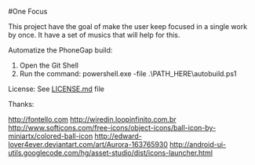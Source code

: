 #One Focus

This project have the goal of make the user keep focused in a single work by once. It have a set of musics that will help for this.

Automatize the PhoneGap build:
1. Open the Git Shell
2. Run the command: powershell.exe -file .\PATH_HERE\autobuild.ps1

License: See [LICENSE.md](LICENSE.md) file

Thanks:

http://fontello.com
http://wiredin.loopinfinito.com.br
http://www.softicons.com/free-icons/object-icons/ball-icon-by-miniartx/colored-ball-icon
http://edward-lover4ever.deviantart.com/art/Aurora-163765930
http://android-ui-utils.googlecode.com/hg/asset-studio/dist/icons-launcher.html
